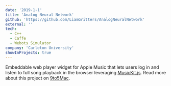 ```yaml
---
date: '2019-1-1'
title: 'Analog Neural Network'
github: 'https://github.com/LiamGritters/AnalogNeuralNetwork'
external: ''
tech:
  - C++
  - Caffe
  - Webots Simulator
company: 'Carleton University'
showInProjects: true
---
```


Embeddable web player widget for Apple Music that lets users log in and listen to full song playback in the browser leveraging [MusicKit.js](https://developer.apple.com/documentation/musickitjs). Read more about this project on [9to5Mac](https://9to5mac.com/2018/06/03/apple-music-embeddable-web-player-listen-browser/).
